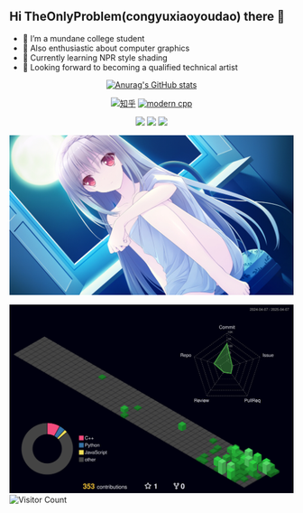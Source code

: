 ## Hi TheOnlyProblem(congyuxiaoyoudao) there 👋

- 🎒 I’m a mundane college student
- 🌱 Also enthusiastic about computer graphics
- 💖 Currently learning NPR style shading
- 🔭 Looking forward to becoming a qualified technical artist

<div id="title" align=center>


[![Anurag's GitHub stats](https://github-readme-stats.vercel.app/api?username=congyuxiaoyoudao&show_icons=true&theme=tokyonight)]()

[![知乎](https://img.shields.io/badge/%E7%9F%A5%E4%B9%8E-TheOnlyProblem-blue
)](https://www.zhihu.com/people/the-only-problem) [![modern cpp](https://img.shields.io/badge/code-Modern%20C++-blue)](https://learn.microsoft.com/zh-cn/cpp/cpp/welcome-back-to-cpp-modern-cpp) 

![](https://img.shields.io/badge/讨厌-学习-yellow) 
![](https://img.shields.io/badge/性格-开朗-red) 
![](https://img.shields.io/badge/爱好-二次元-red)

![luna](image/luna.jpg)
</div>


![Personal 3D Metrics](./profile-3d-contrib/profile-night-green.svg)
![Visitor Count](https://profile-counter.glitch.me/congyuxiaoyoudao/count.svg)
